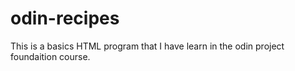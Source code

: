 # odin-recipes
This is a basics HTML program that I have learn in the odin project foundaition course.